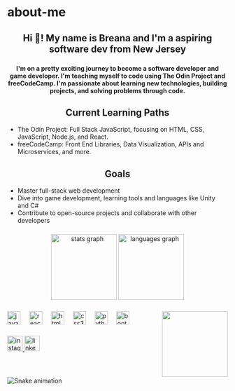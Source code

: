 # about-me
<h2 align="center">Hi 👋! My name is Breana and I'm a aspiring software dev from New Jersey</h2>

###

<h4 align="center">I'm on a pretty exciting journey to become a software developer and game developer. I'm teaching myself to code using The Odin Project and freeCodeCamp. I'm passionate about learning new technologies, building projects, and solving problems through code.</h4>

###
<h2 align="center">Current Learning Paths</h2>

<ul>
<li>The Odin Project: Full Stack JavaScript, focusing on HTML, CSS, JavaScript, Node.js, and React.</li>
<li>freeCodeCamp: Front End Libraries, Data Visualization, APIs and Microservices, and more.</li>
</ul>

###

<h2 align="center">Goals</h2>

<ul>
<li>Master full-stack web development</li>
<li>Dive into game development, learning tools and languages like Unity and C#</li>
<li>Contribute to open-source projects and collaborate with other developers</li>
</ul>



###

<div align="center">
  <img src="https://github-readme-stats.vercel.app/api?username=breebreezy23&hide_title=false&hide_rank=false&show_icons=true&include_all_commits=true&count_private=true&disable_animations=false&theme=dracula&locale=en&hide_border=false" height="150" alt="stats graph"  />
  <img src="https://github-readme-stats.vercel.app/api/top-langs?username=breebreezy23&locale=en&hide_title=false&layout=compact&card_width=320&langs_count=5&theme=dracula&hide_border=false" height="150" alt="languages graph"  />
</div>

###

<img align="right" height="150" src="https://media4.giphy.com/media/v1.Y2lkPTc5MGI3NjExNGFjczhvMjlhZ2Fhdmp3Mnl2c3gwZ2pldzB4MGRmMG9kZG5kZDRyNiZlcD12MV9pbnRlcm5hbF9naWZfYnlfaWQmY3Q9Zw/R6gvnAxj2ISzJdbA63/giphy.webp"  />

###

<div align="left">
  <img src="https://cdn.jsdelivr.net/gh/devicons/devicon/icons/javascript/javascript-original.svg" height="30" alt="javascript logo"  />
  <img width="12" />
  <img src="https://cdn.jsdelivr.net/gh/devicons/devicon/icons/react/react-original.svg" height="30" alt="react logo"  />
  <img width="12" />
  <img src="https://cdn.jsdelivr.net/gh/devicons/devicon/icons/html5/html5-original.svg" height="30" alt="html5 logo"  />
  <img width="12" />
  <img src="https://cdn.jsdelivr.net/gh/devicons/devicon/icons/css3/css3-original.svg" height="30" alt="css3 logo"  />
  <img width="12" />
  <img src="https://cdn.jsdelivr.net/gh/devicons/devicon/icons/python/python-original.svg" height="30" alt="python logo"  />
  <img width="12" />
  <img src="https://cdn.jsdelivr.net/gh/devicons/devicon/icons/bootstrap/bootstrap-original.svg" height="30" alt="bootstrap logo"  />
</div>

###

<div align="left">
  <a href="instagram.com/breana.jordana" target="_blank">
    <img src="https://img.shields.io/static/v1?message=Instagram&logo=instagram&label=&color=E4405F&logoColor=white&labelColor=&style=for-the-badge" height="35" alt="instagram logo"  />
  </a>
  <a href="https://www.linkedin.com/in/breana-manderson/" target="_blank">
    <img src="https://img.shields.io/static/v1?message=LinkedIn&logo=linkedin&label=&color=0077B5&logoColor=white&labelColor=&style=for-the-badge" height="35" alt="linkedin logo"  />
  </a>
</div>

###

<br clear="both">

<img src="https://raw.githubusercontent.com/breebreezy23/breebreezy23/output/snake.svg" alt="Snake animation" />

###
